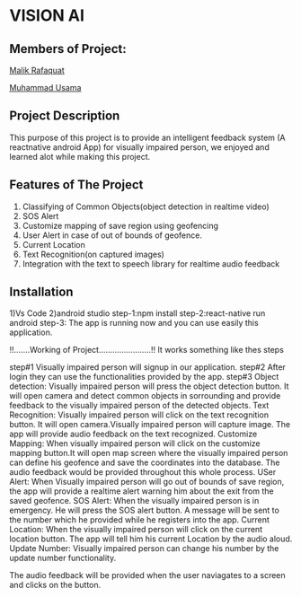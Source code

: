 # VISION AI
## Members of Project:

[Malik Rafaquat](https://github.com/Rafaquatmalik)

[Muhammad Usama](https://github.com/Usama-Faisal)


## Project Description

This purpose of this project is to provide an intelligent feedback system (A reactnative android App) for visually impaired person, we enjoyed and learned alot while making this project.


## Features of The Project

1.  Classifying of Common Objects(object detection in realtime video)
2.  SOS Alert
3.  Customize mapping of save region using geofencing
4.  User Alert in case of out of bounds of geofence.
5.  Current Location
6.  Text Recognition(on captured images)
7.  Integration with the text to speech library for realtime audio feedback

## Installation
1)Vs Code 
2)android studio 
step-1:npm install
step-2:react-native run android
step-3: The app is running now and you can use easily this application.

!!.......Working of Project.......................!!
It works something like thes steps

step#1
Visually impaired person will signup in our application.
step#2
After login they can use the functionalities provided by the app.
step#3
Object detection:
Visually impaired person will press the object detection button. It will open camera and detect common objects in sorrounding and provide feedback to the visually impaired person of the detected objects.
Text Recognition:
Visually impaired person will click on the text recognition button. It will open camera.Visually impaired person will capture image. The app will provide audio feedback on the text recognized.
Customize Mapping:
When visually impaired person will click on the customize mapping button.It will open map screen where the visually impaired person can define his geofence and save the coordinates into the database. The audio feedback would be provided throughout this whole process.
USer Alert:
When Visually impaired person will go out of bounds of save region, the app will provide a realtime alert warning him about the exit from the saved geofence.
SOS Alert:
When the visually impaired person is in emergency. He will press the SOS alert button. A message will be sent to the number which he provided while he registers into the app.
Current Location:
When the visually impaired person will click on the current location button. The app will tell him his current Location by the audio aloud.
Update Number: Visually impaired person can change his number by the update number functionality.

The audio feedback will be provided when the user naviagates to a screen and clicks on the button.

